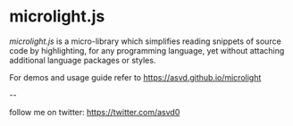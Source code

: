 microlight.js
=============

*microlight.js* is a micro-library which simplifies reading snippets of source code by highlighting, for any programming language, yet without attaching additional language packages or styles.

For demos and usage guide refer to https://asvd.github.io/microlight

 --

follow me on twitter: https://twitter.com/asvd0

